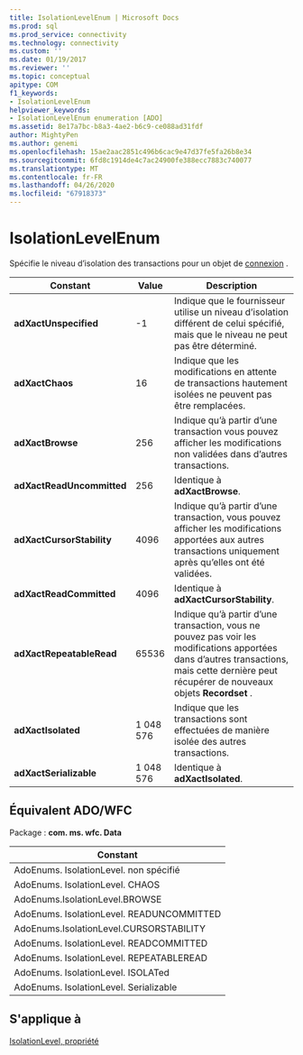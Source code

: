 ```yaml
---
title: IsolationLevelEnum | Microsoft Docs
ms.prod: sql
ms.prod_service: connectivity
ms.technology: connectivity
ms.custom: ''
ms.date: 01/19/2017
ms.reviewer: ''
ms.topic: conceptual
apitype: COM
f1_keywords:
- IsolationLevelEnum
helpviewer_keywords:
- IsolationLevelEnum enumeration [ADO]
ms.assetid: 8e17a7bc-b8a3-4ae2-b6c9-ce088ad31fdf
author: MightyPen
ms.author: genemi
ms.openlocfilehash: 15ae2aac2851c496b6cac9e47d37fe5fa26b8e34
ms.sourcegitcommit: 6fd8c1914de4c7ac24900fe388ecc7883c740077
ms.translationtype: MT
ms.contentlocale: fr-FR
ms.lasthandoff: 04/26/2020
ms.locfileid: "67918373"
---
```

# <a name="isolationlevelenum"></a>IsolationLevelEnum
Spécifie le niveau d’isolation des transactions pour un objet de [connexion](../../../ado/reference/ado-api/connection-object-ado.md) .  
  
|Constant|Value|Description|  
|--------------|-----------|-----------------|  
|**adXactUnspecified**|-1|Indique que le fournisseur utilise un niveau d’isolation différent de celui spécifié, mais que le niveau ne peut pas être déterminé.|  
|**adXactChaos**|16|Indique que les modifications en attente de transactions hautement isolées ne peuvent pas être remplacées.|  
|**adXactBrowse**|256|Indique qu’à partir d’une transaction vous pouvez afficher les modifications non validées dans d’autres transactions.|  
|**adXactReadUncommitted**|256|Identique à **adXactBrowse**.|  
|**adXactCursorStability**|4096|Indique qu’à partir d’une transaction, vous pouvez afficher les modifications apportées aux autres transactions uniquement après qu’elles ont été validées.|  
|**adXactReadCommitted**|4096|Identique à **adXactCursorStability**.|  
|**adXactRepeatableRead**|65536|Indique qu’à partir d’une transaction, vous ne pouvez pas voir les modifications apportées dans d’autres transactions, mais cette dernière peut récupérer de nouveaux objets **Recordset** .|  
|**adXactIsolated**|1 048 576|Indique que les transactions sont effectuées de manière isolée des autres transactions.|  
|**adXactSerializable**|1 048 576|Identique à **adXactIsolated**.|  
  
## <a name="adowfc-equivalent"></a>Équivalent ADO/WFC  
 Package : **com. ms. wfc. Data**  
  
|Constant|  
|--------------|  
|AdoEnums. IsolationLevel. non spécifié|  
|AdoEnums. IsolationLevel. CHAOS|  
|AdoEnums.IsolationLevel.BROWSE|  
|AdoEnums. IsolationLevel. READUNCOMMITTED|  
|AdoEnums.IsolationLevel.CURSORSTABILITY|  
|AdoEnums. IsolationLevel. READCOMMITTED|  
|AdoEnums. IsolationLevel. REPEATABLEREAD|  
|AdoEnums. IsolationLevel. ISOLATed|  
|AdoEnums. IsolationLevel. Serializable|  
  
## <a name="applies-to"></a>S'applique à  
 [IsolationLevel, propriété](../../../ado/reference/ado-api/isolationlevel-property.md)
